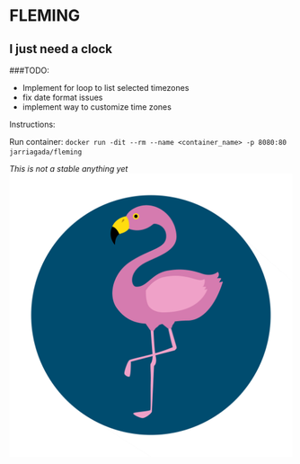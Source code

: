 # FLEMING

## I just need a clock

###TODO:

- Implement for loop to list selected timezones
- fix date format issues
- implement way to customize time zones

Instructions:

Run container:
`docker run -dit --rm --name <container_name> -p 8080:80 jarriagada/fleming`

*This is not a stable anything yet*
![alt text](static/flemingo.png "elFlemingo")



